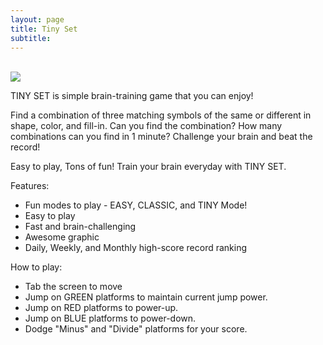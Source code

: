 ```yaml
---
layout: page
title: Tiny Set
subtitle:
---
```

<br>

<img src="{{ '/assets/img/tinyset-screenshot.png' | prepend: site.baseurl }}">

<br>

TINY SET is simple brain-training game that you can enjoy!

Find a combination of three matching symbols of the same or different in shape, color, and fill-in. 
Can you find the combination?
How many combinations can you find in 1 minute?
Challenge your brain and beat the record!

Easy to play, Tons of fun!
Train your brain everyday with TINY SET.

Features:
- Fun modes to play - EASY, CLASSIC, and TINY Mode!
- Easy to play
- Fast and brain-challenging
- Awesome graphic
- Daily, Weekly, and Monthly high-score record ranking

How to play:
- Tab the screen to move
- Jump on GREEN platforms to maintain current jump power.
- Jump on RED platforms to power-up.
- Jump on BLUE platforms to power-down.
- Dodge "Minus" and "Divide" platforms for your score.
